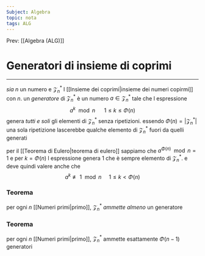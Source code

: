 ```yaml
---
Subject: Algebra
topic: nota
tags: ALG
---
```


Prev: [[Algebra (ALG)]]

# Generatori di insieme di coprimi
---
_sia_ $n$ un numero e $\mathcal{Z}_{n}^{*}$ l [[Insieme dei coprimi|insieme dei numeri copirmi]] con $n$. 
un _generatore_ di $\mathcal{Z}_{n}^{*}$ è un numero $a\in\mathcal{Z}_{n}^{*}$ tale che l espressione 
$$a^{k} \mod n \ \ \ \ \ \  1\leq k\leq\Phi(n)$$
genera _tutti e soli_ gli elementi di $\mathcal{Z}_{n}^{*}$  senza ripetizioni.
essendo $\Phi(n)=|\mathcal{Z}_{n}^{*}|$ una sola ripetizione lascerebbe qualche elemento di $\mathcal{Z}_{n}^{*}$ fuori da quelli generati

per il [[Teorema di Eulero|teorema di eulero]] sappiamo che $a^{\Phi(n)} \mod n=1$ e per $k=\Phi(n)$ l espressione genera $1$ che è sempre elemento di  $\mathcal{Z}_{n}^{*}$. 
e deve quindi valere anche che $$a^{k} \not\equiv 1 \mod n \ \ \ \ \ 1 \leq k < \Phi(n)$$
### Teorema
per ogni $n$ [[Numeri primi|primo]], $\mathcal{Z}_{n}^{*}$ _ammette almeno_ un generatore

### Teorema
per ogni $n$ [[Numeri primi|primo]], $\mathcal{Z}_{n}^{*}$ ammette esattamente $\Phi(n-1)$ generatori